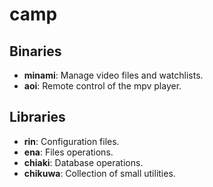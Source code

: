# camp

## Binaries

* **minami**: Manage video files and watchlists.
* **aoi**: Remote control of the mpv player.

## Libraries

* **rin**: Configuration files.
* **ena**: Files operations.
* **chiaki**: Database operations.
* **chikuwa**: Collection of small utilities.
